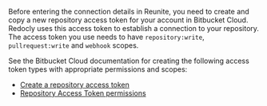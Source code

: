 Before entering the connection details in Reunite, you need to create and copy a new repository access token for your account in Bitbucket Cloud.
Redocly uses this access token to establish a connection to your repository.
The access token you use needs to have `repository:write`, `pullrequest:write` and `webhook` scopes.

See the Bitbucket Cloud documentation for creating the following access token types with appropriate permissions and scopes:

- [Create a repository access token](https://support.atlassian.com/bitbucket-cloud/docs/create-a-repository-access-token/)
- [Repository Access Token permissions](https://support.atlassian.com/bitbucket-cloud/docs/repository-access-token-permissions/)
